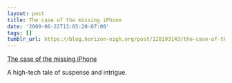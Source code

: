 ```yaml
---
layout: post
title: The case of the missing iPhone
date: '2009-06-22T13:05:20-07:00'
tags: []
tumblr_url: https://blog.horizon-nigh.org/post/128193143/the-case-of-the-missing-iphone
---
```

[The case of the missing iPhone](http://happywaffle.livejournal.com/5890.html)  

A high-tech tale of suspense and intrigue.

